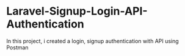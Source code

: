 # Laravel-Signup-Login-API-Authentication
In this project, i created a login, signup authentication with API using Postman 
